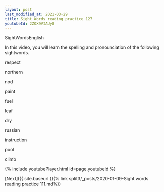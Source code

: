 ```yaml
---
layout: post
last_modified_at: 2021-03-29
title: Sight Words reading practice 127
youtubeId: 2ZOX9VIAUy8
---
```

 
 
SightWordsEnglish


In this video, you will learn the spelling and pronounciation of the following sightwords.


respect

northern

nod

paint

fuel

leaf

dry

russian

instruction

pool

climb

 
{% include youtubePlayer.html id=page.youtubeId %}
 
 

[Next]({{ site.baseurl }}{% link  split3/_posts/2020-01-09-Sight words reading practice 111.md%})
 
